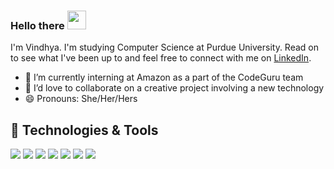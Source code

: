 ### Hello there <img src="https://raw.githubusercontent.com/MartinHeinz/MartinHeinz/master/wave.gif" width="30px">

I'm Vindhya. I'm studying Computer Science at Purdue University. Read on to see what I've been up to and feel free to connect with me on [LinkedIn][1].

<!-- - 🔭 I’m building a React/Firebase web app for Rose Hacks 2021 -->
- 🌱 I’m currently interning at Amazon as a part of the CodeGuru team
- 👯 I’d love to collaborate on a creative project involving a new technology
- 😄 Pronouns: She/Her/Hers

## 🔧 Technologies & Tools
![](https://img.shields.io/badge/OS-Linux-informational?style=flat&logo=linux&logoColor=white&color=2bbc8a)
![](https://img.shields.io/badge/Editor-IntelliJ_IDEA-informational?style=flat&logo=intellij-idea&logoColor=white&color=2bbc8a)
![](https://img.shields.io/badge/Code-Python-informational?style=flat&logo=python&logoColor=white&color=2bbc8a)
![](https://img.shields.io/badge/Code-C-informational?style=flat&logo=c&logoColor=white&color=2bbc8a)
![](https://img.shields.io/badge/Code-C++-informational?style=flat&logo=c&logoColor=white&color=2bbc8a)
![](https://img.shields.io/badge/Code-Java-informational?style=flat&logo=java&logoColor=white&color=2bbc8a)
![](https://img.shields.io/badge/Shell-Bash-informational?style=flat&logo=gnu-bash&logoColor=white&color=2bbc8a)

<!-- links to social media accounts -->
[1]: https://www.linkedin.com/in/vindhya-banda/
